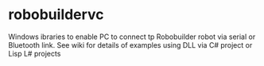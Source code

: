 # robobuildervc
Windows ibraries to enable PC to connect tp Robobuilder robot via serial or Bluetooth link.
See wiki for details of examples using DLL via C# project or Lisp L# projects

